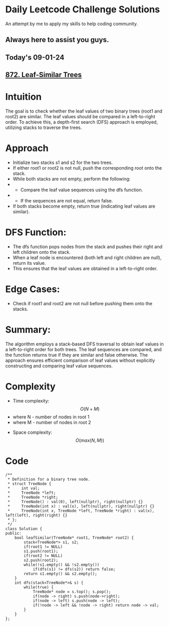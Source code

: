 # Daily Leetcode Challenge Solutions

An attempt by me to apply my skills to help coding community.

## Always here to assist you guys.

## Today's 09-01-24 
## [872. Leaf-Similar Trees](https://leetcode.com/problems/leaf-similar-trees/description/?envType=daily-question&envId=2024-01-09)

# Intuition
<!-- Describe your first thoughts on how to solve this problem. -->
The goal is to check whether the leaf values of two binary trees (root1 and root2) are similar. The leaf values should be compared in a left-to-right order. To achieve this, a depth-first search (DFS) approach is employed, utilizing stacks to traverse the trees.

# Approach
<!-- Describe your approach to solving the problem. -->
- Initialize two stacks s1 and s2 for the two trees.
- If either root1 or root2 is not null, push the corresponding root onto the stack.
- While both stacks are not empty, perform the following:
- - Compare the leaf value sequences using the dfs function.
- - If the sequences are not equal, return false.
- If both stacks become empty, return true (indicating leaf values are similar).
# DFS Function:

- The dfs function pops nodes from the stack and pushes their right and left children onto the stack.
- When a leaf node is encountered (both left and right children are null), return its value.
- This ensures that the leaf values are obtained in a left-to-right order.
# Edge Cases:

- Check if root1 and root2 are not null before pushing them onto the stacks.
# Summary:
The algorithm employs a stack-based DFS traversal to obtain leaf values in a left-to-right order for both trees. The leaf sequences are compared, and the function returns true if they are similar and false otherwise. The approach ensures efficient comparison of leaf values without explicitly constructing and comparing leaf value sequences.

# Complexity
- Time complexity:$$O(N + M)$$
- where N - number of nodes in root 1
- where M - number of nodes in root 2
<!-- Add your time complexity here, e.g. $$O(n)$$ -->

- Space complexity:$$O(max(N,M))$$
<!-- Add your space complexity here, e.g. $$O(n)$$ -->

# Code
```
/**
 * Definition for a binary tree node.
 * struct TreeNode {
 *     int val;
 *     TreeNode *left;
 *     TreeNode *right;
 *     TreeNode() : val(0), left(nullptr), right(nullptr) {}
 *     TreeNode(int x) : val(x), left(nullptr), right(nullptr) {}
 *     TreeNode(int x, TreeNode *left, TreeNode *right) : val(x), left(left), right(right) {}
 * };
 */
class Solution {
public:
    bool leafSimilar(TreeNode* root1, TreeNode* root2) {
        stack<TreeNode*> s1, s2;
        if(root1 != NULL)
        s1.push(root1);
        if(root2 != NULL) 
        s2.push(root2);
        while(!s1.empty() && !s2.empty())
            if(dfs(s1) != dfs(s2)) return false;
        return s1.empty() && s2.empty();    
    }
    int dfs(stack<TreeNode*>& s) {
        while(true) {
            TreeNode* node = s.top(); s.pop();
            if(node -> right) s.push(node->right);
            if(node -> left) s.push(node -> left);
            if(!node -> left && !node -> right) return node -> val;
        }
    }
};
```
